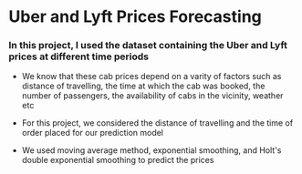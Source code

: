 # Uber and Lyft Prices Forecasting
### In this project, I used the dataset containing the Uber and Lyft prices at different time periods

- We know that these cab prices depend on a varity of factors such as distance of travelling, the time at which the cab was booked, the number of passengers, the availability of cabs in the vicinity, weather etc

- For this project, we considered the distance of travelling and the time of order placed for our prediction model

- We used moving average method, exponential smoothing, and Holt's double exponential smoothing to predict the prices

